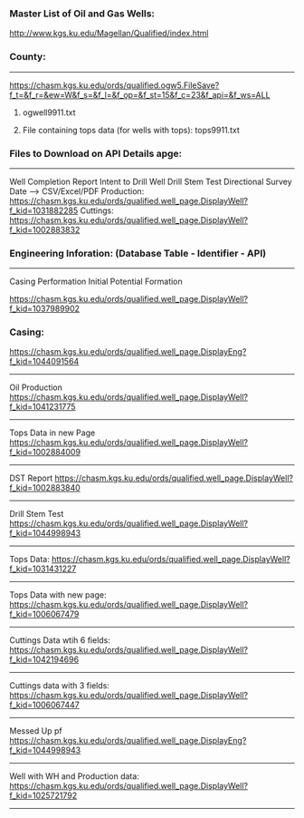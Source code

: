 ### Master List of Oil and Gas Wells: 
http://www.kgs.ku.edu/Magellan/Qualified/index.html


### County:
---------
https://chasm.kgs.ku.edu/ords/qualified.ogw5.FileSave?f_t=&f_r=&ew=W&f_s=&f_l=&f_op=&f_st=15&f_c=23&f_api=&f_ws=ALL
1) ogwell9911.txt

2) File containing tops data (for wells with tops): tops9911.txt


### Files to Download on API Details apge:
--------------------------------------
Well Completion Report
Intent to Drill Well
Drill Stem Test
Directional Survey Date --> CSV/Excel/PDF
Production: https://chasm.kgs.ku.edu/ords/qualified.well_page.DisplayWell?f_kid=1031882285
Cuttings: https://chasm.kgs.ku.edu/ords/qualified.well_page.DisplayWell?f_kid=1002883832



### Engineering Inforation: (Database Table - Identifier - API) 
------------------------
Casing
Performation
Initial Potential
Formation


https://chasm.kgs.ku.edu/ords/qualified.well_page.DisplayWell?f_kid=1037989902
### Casing: 
https://chasm.kgs.ku.edu/ords/qualified.well_page.DisplayEng?f_kid=1044091564



---
Oil Production 
https://chasm.kgs.ku.edu/ords/qualified.well_page.DisplayWell?f_kid=1041231775


---
Tops Data in new Page
https://chasm.kgs.ku.edu/ords/qualified.well_page.DisplayWell?f_kid=1002884009

---

DST Report
https://chasm.kgs.ku.edu/ords/qualified.well_page.DisplayWell?f_kid=1002883840

---

Drill Stem Test
https://chasm.kgs.ku.edu/ords/qualified.well_page.DisplayWell?f_kid=1044998943

---

Tops Data: 
https://chasm.kgs.ku.edu/ords/qualified.well_page.DisplayWell?f_kid=1031431227

---
Tops Data with new page: 
https://chasm.kgs.ku.edu/ords/qualified.well_page.DisplayWell?f_kid=1006067479

---
Cuttings Data wtih 6 fields: 
https://chasm.kgs.ku.edu/ords/qualified.well_page.DisplayWell?f_kid=1042194696

---
Cuttings data with 3 fields: 
https://chasm.kgs.ku.edu/ords/qualified.well_page.DisplayWell?f_kid=1006067447

---
Messed Up pf
https://chasm.kgs.ku.edu/ords/qualified.well_page.DisplayEng?f_kid=1044998943

---
Well with WH and Production data: 
https://chasm.kgs.ku.edu/ords/qualified.well_page.DisplayWell?f_kid=1025721792

---
